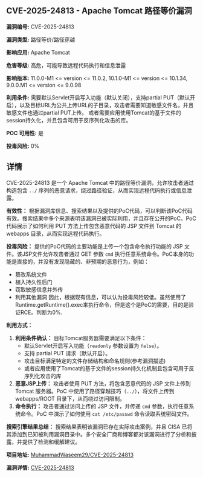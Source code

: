 ## CVE-2025-24813 - Apache Tomcat 路径等价漏洞

**漏洞编号:** CVE-2025-24813

**漏洞类型:** 路径等价/路径穿越

**影响应用:** Apache Tomcat

**危害等级:** 高危，可能导致远程代码执行和信息泄露

**影响版本:** 11.0.0-M1 <= version <= 11.0.2, 10.1.0-M1 <= version <= 10.1.34, 9.0.0.M1 <= version <= 9.0.98

**利用条件:** 需要默认Servlet开启写入功能（默认关闭），支持partial PUT（默认开启），以及目标URL为公共上传URL的子目录，攻击者需要知道敏感文件名，并且敏感文件也通过partial PUT上传。 或者需要应用使用Tomcat的基于文件的session持久化，并且包含可用于反序列化攻击的库。

**POC 可用性:** 是

**投毒风险:** 0%

## 详情

CVE-2025-24813 是一个 Apache Tomcat 中的路径等价漏洞，允许攻击者通过构造包含 `../` 序列的恶意请求，绕过路径验证，从而实现远程代码执行或信息泄露。

**有效性：**
根据漏洞库信息、搜索结果以及提供的PoC代码，可以判断该PoC代码有效。搜索结果中多个来源表明该漏洞已被实际利用，并且存在公开的PoC。PoC代码展示了如何利用 PUT 方法上传包含恶意代码的 JSP 文件到 Tomcat 的 webapps 目录，从而实现远程代码执行。

**投毒风险：**
提供的PoC代码的主要功能是上传一个包含命令执行功能的 JSP 文件。该JSP文件允许攻击者通过 GET 参数 `cmd` 执行任意系统命令。PoC本身的功能是直接的，并没有发现隐藏的、非预期的恶意行为，例如：
*   篡改系统文件
*   植入持久性后门
*   窃取敏感信息并外传
*   利用其他漏洞
因此，根据现有信息，可以认为投毒风险较低。虽然使用了Runtime.getRuntime().exec来执行命令，但是这个是PoC的需要，目的是验证RCE。判断为0%.

**利用方式：**
1.  **利用条件确认：** 目标Tomcat服务器需要满足以下条件：
    *   默认Servlet开启写入功能（`readonly` 参数设置为 `false`）。
    *   支持 partial PUT 请求（默认开启）。
    *  攻击目标满足特定的文件存储结构和命名规则(参考漏洞描述)
    *   或者应用使用了Tomcat的基于文件的session持久化机制且包含可用于反序列化攻击的库
2.  **恶意JSP上传：** 攻击者使用 PUT 方法，将包含恶意代码的 JSP 文件上传到 Tomcat 服务器。PoC 中使用了路径穿越技巧（`../`），将文件上传到 webapps/ROOT 目录下，从而绕过访问限制。
3.  **命令执行：** 攻击者通过访问上传的 JSP 文件，并传递 `cmd` 参数，执行任意系统命令。PoC 中演示了如何使用 `cat /etc/passwd` 命令读取系统密码文件。

**搜索引擎结果总结：**
搜索结果表明该漏洞已存在实际攻击案例，并且 CISA 已将其添加到已知被利用漏洞目录中。多个安全厂商和博客都对该漏洞进行了分析和披露，并提供了检测和缓解建议。

**项目地址:** [MuhammadWaseem29/CVE-2025-24813](https://github.com/MuhammadWaseem29/CVE-2025-24813)

**漏洞详情:** [CVE-2025-24813](https://nvd.nist.gov/vuln/detail/CVE-2025-24813)